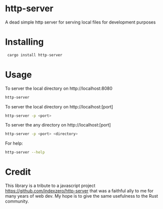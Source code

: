 # http-server

A dead simple http server for serving local files for development purposes

# Installing

```bash
 cargo install http-server
```

# Usage

To server the local directory on http://localhost:8080

```bash
http-server
```

To server the local directory on http://localhost:[port]

```bash
http-server -p <port>
```

To server the any directory on http://localhost:[port]

```bash
http-server -p <port> <directory>
```

For help:

```bash
http-server --help
```

# Credit

This library is a tribute to a javascript project https://github.com/indexzero/http-server that was a faithful ally to me for many years of web dev. My hope is to give the same usefulness to the Rust community.
